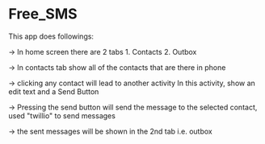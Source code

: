 # Free_SMS

This app  does followings:

-> In home screen there are 2 tabs
    1. Contacts   2. Outbox
    
-> In contacts tab show all of the contacts that are there in phone

-> clicking any contact will lead to another activity
   In this activity, show an edit text and a Send Button
   
 -> Pressing the send button will send the message to the selected contact,
    used "twillio" to send messages
    
-> the sent messages will be shown in the 2nd tab i.e. outbox
